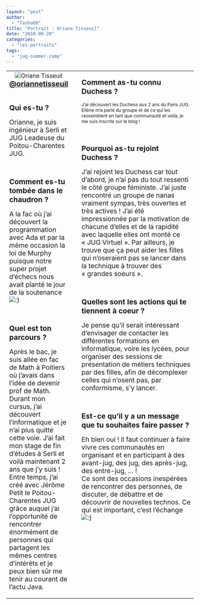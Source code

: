 ```yaml
---
layout: "post"
author: 
  - "Tasha80"
title: "Portrait : Oriane Tisseuil"
date: "2010-09-20"
categories: 
  - "les-portraits"
tags: 
  - "jug-summer-camp"
---
```


<table border="0" width="100%"><tbody><tr><td width="33%" valign="top"><div style="margin-right:10px"><div style="margin: 0;padding:0;text-align:center"><img src="/assets/2010/09/2010-09-20-portrait-oriane-tisseuil/42bec0f06adf54c5e722e9a8df46aaa9-bpfull.jpg" alt="Oriane Tisseuil"><br><span style="font-size:120%;font-weight:bold;color: #3366ff"><a href="https://twitter.com/oriannetisseuil">@oriannetisseuil</a><br></span></div><p><span style="font-size:120%;font-weight:bold"><br>Qui es-tu ?<br></span></p><p><span style="font-size:110%">Orianne, je suis ingénieur à Serli et JUG Leadeuse du Poitou-Charentes JUG.</span></p><p><span style="font-size:110%"><br></span></p><p><span style="font-size:120%;font-weight:bold">Comment es-tu tombée dans le chaudron ?</span></p><p><span style="font-size:110%">A la fac où j’ai découvert la programmation avec Ada et par la même occasion la loi de Murphy puisque notre super projet d’échecs nous avait planté le jour de la soutenance <img src="http://jduchess.org/duchess-france/wp-includes/images/smilies/icon_smile.gif" alt=":)" class="wp-smiley"></span></p><p><span style="font-size:110%"><br></span></p><p><span style="font-size:120%;font-weight:bold">Quel est ton parcours ?</span></p><p><span style="font-size:110%">Après le bac, je suis allée en fac de Math à Poitiers où j’avais dans l’idée de devenir prof de Math. Durant mon cursus, j’ai découvert l’informatique et je n’ai plus quitté cette voie. J’ai fait mon stage de fin d’études à Serli et voilà maintenant 2 ans que j’y suis ! Entre temps, j’ai créé avec Jérôme Petit le Poitou-Charentes JUG grâce auquel j’ai l’opportunité de rencontrer énormément de personnes qui partagent les mêmes centres d’intérêts et je peux bien sûr me tenir au courant de l’actu Java.<br></span></p></div></td><td width="66%" valign="top"><div style="margin-left:10px"><p><span style="font-size:120%;font-weight:bold">Comment as-tu connu Duchess ?</span></p><p><span style="font-size: 12px">J’ai découvert les Duchess aux 2 ans du Paris JUG. Ellène m’a parlé du groupe et de ce qui les rassemblent en tant que communauté et voilà, je me suis inscrite sur le blog !</span></p><p><span style="font-size: 110%"><br></span></p><p><span style="font-size:120%;font-weight:bold">Pourquoi as-tu rejoint Duchess ?</span></p><p><span style="font-size:110%">J’ai rejoint les Duchess car tout d’abord, je n’ai pas du tout ressenti le côté groupe féministe. J’ai juste rencontré un groupe de nanas vraiment sympas, très ouvertes et très actives ! J’ai été impressionnée par la motivation de chacune d’elles et de la rapidité avec laquelle elles ont monté ce «&nbsp;JUG Virtuel&nbsp;». Par ailleurs, je trouve que ça peut aider les filles qui n’oseraient pas se lancer dans la technique à trouver des «&nbsp;grandes soeurs&nbsp;».</span></p><p><span style="font-size: 110%"><br></span></p><p><span style="font-size:120%;font-weight:bold">Quelles sont les actions qui te tiennent à coeur ?</span></p><p><span style="font-size:110%">Je pense qu’il serait intéressant d’envisager de contacter les différentes formations en informatique, voire les lycées, pour organiser des sessions de présentation de métiers techniques par des filles, afin de décomplexer celles qui n’osent pas, par conformisme, s’y lancer.</span></p><p><span style="font-size: 110%"><br></span></p><p><span style="font-size:120%;font-weight:bold">Est-ce qu’il y a un message que tu souhaites faire passer ?</span></p><p><span style="font-size:110%">Eh bien oui ! Il faut continuer à faire vivre ces communautés en organisant et en participant à des avant-jug, des jug, des après-jug, des entre-jug, … !<br>Ce sont des occasions inespérées de rencontrer des personnes, de discuter, de débattre et de découvrir de nouvelles technos. Ce qui est important, c’est l’échange <img src="http://jduchess.org/duchess-france/wp-includes/images/smilies/icon_smile.gif" alt=":)" class="wp-smiley"><br></span></p></div></td></tr></tbody></table>
